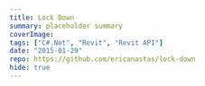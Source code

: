 ```yaml
---
title: Lock Down
summary: placeholder summary
coverImage:
tags: ["C#.Net", "Revit", "Revit API"]
date: "2015-01-29"
repo: https://github.com/ericanastas/lock-down
hide: true
---
```

